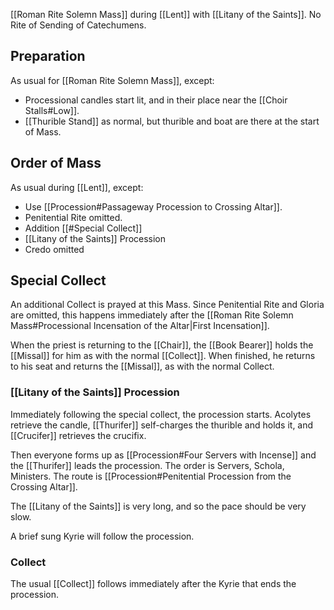 [[Roman Rite Solemn Mass]] during [[Lent]] with [[Litany of the Saints]]. No Rite of Sending of Catechumens.

## Preparation
As usual for [[Roman Rite Solemn Mass]], except:
- Processional candles start lit, and in their place near the [[Choir Stalls#Low]].
- [[Thurible Stand]] as normal, but thurible and boat are there at the start of Mass.

## Order of Mass
As usual during [[Lent]], except:
- Use [[Procession#Passageway Procession to Crossing Altar]].
- Penitential Rite omitted.
- Addition [[#Special Collect]]
- [[Litany of the Saints]] Procession
- Credo omitted

## Special Collect
An additional Collect is prayed at this Mass. Since Penitential Rite and Gloria are omitted, this happens immediately after the [[Roman Rite Solemn Mass#Processional Incensation of the Altar|First Incensation]].

When the priest is returning to the [[Chair]], the [[Book Bearer]] holds the [[Missal]] for him as with the normal [[Collect]]. When finished, he returns to his seat and returns the [[Missal]], as with the normal Collect.

### [[Litany of the Saints]] Procession
Immediately following the special collect, the procession starts. Acolytes retrieve the candle, [[Thurifer]] self-charges the thurible and holds it, and [[Crucifer]] retrieves the crucifix.

Then everyone forms up as [[Procession#Four Servers with Incense]] and the [[Thurifer]] leads the procession. The order is Servers, Schola, Ministers. The route is [[Procession#Penitential Procession from the Crossing Altar]].

The [[Litany of the Saints]] is very long, and so the pace should be very slow.

A brief sung Kyrie will follow the procession.

### Collect
The usual [[Collect]] follows immediately after the Kyrie that ends the procession.